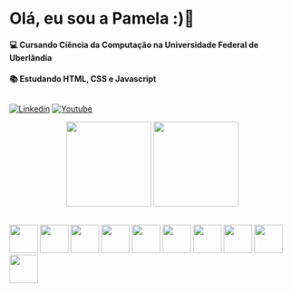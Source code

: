 # Olá, eu sou a Pamela :)👋

#### 💻 Cursando Ciência da Computação na Universidade Federal de Uberlândia
#### 📚 Estudando HTML, CSS e Javascript 

##

[![Linkedin](https://img.shields.io/badge/LinkedIn-0077B5?style=for-the-badge&logo=linkedin&logoColor=white)](https://www.linkedin.com/in/pamelamendesr/)
[![Youtube](https://img.shields.io/badge/YouTube-FF0000?style=for-the-badge&logo=youtube&logoColor=white)](https://www.youtube.com/pamelamendes)

<div align = "center">
<img height="150em" src="https://github-readme-stats.vercel.app/api?username=mendespann&show_icons=true&theme=radical&include_all_commits=true&count_private=true"/>
<img height="150em"  src="https://github-readme-stats.vercel.app/api/top-langs/?username=mendespann&layout=compact&langs_count=7&theme=radical"/>
</div>

##

<div> 
      <img height = "50" width "60 src="https://cdn.jsdelivr.net/gh/devicons/devicon/icons/c/c-original.svg" />
       <img height = "50" width "40 src="https://cdn.jsdelivr.net/gh/devicons/devicon/icons/html5/html5-original.svg" />
        <img height = "50" width "40 src="https://cdn.jsdelivr.net/gh/devicons/devicon/icons/css3/css3-original-wordmark.svg" />
       <img height = "50" width "40" src="https://cdn.jsdelivr.net/gh/devicons/devicon/icons/java/java-original.svg" />
          <img height = "50" width "40" src="https://cdn.jsdelivr.net/gh/devicons/devicon/icons/javascript/javascript-original.svg" />                                           <img height = "50" width "40" src="https://cdn.jsdelivr.net/gh/devicons/devicon/icons/postgresql/postgresql-original.svg" />
       <img height = "50" width "40" src="https://cdn.jsdelivr.net/gh/devicons/devicon/icons/python/python-original.svg" />
      <img height = "50" width "40" src="https://cdn.jsdelivr.net/gh/devicons/devicon/icons/vscode/vscode-original.svg" />
      <img height = "50" width "40" src="https://cdn.jsdelivr.net/gh/devicons/devicon/icons/figma/figma-original.svg" />
      <img height = "50" width "40"" src="https://cdn.jsdelivr.net/gh/devicons/devicon/icons/aftereffects/aftereffects-original.svg" />
          
       
  </div>
